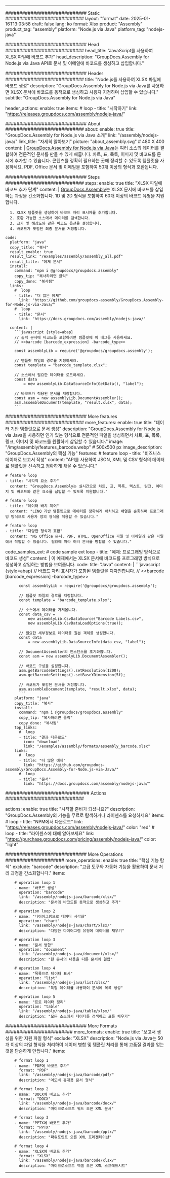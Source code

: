 



---
############################# Static ############################
layout: "format"
date:  2025-01-16T13:03:58
draft: false
lang: ko
format: Xlsx
product: "Assembly"
product_tag: "assembly"
platform: "Node.js via Java"
platform_tag: "nodejs-java"

############################# Head ############################
head_title: "JavaScript를 사용하여 XLSX 파일에 바코드 추가"
head_description: "GroupDocs.Assembly for Node.js via Java API로 문서 및 이메일에 바코드를 생성하고 삽입합니다."

############################# Header ############################
title: "Node.js를 사용하여 XLSX 파일에 바코드 생성" 
description: "GroupDocs.Assembly for Node.js via Java를 사용하면 XLSX 문서에 바코드를 동적으로 생성하고 사용자 지정하며 삽입할 수 있습니다."
subtitle: "GroupDocs.Assembly for Node.js via Java" 

header_actions:
  enable: true
  items:
    #  loop
    - title: "시작하기"
      link: "https://releases.groupdocs.com/assembly/nodejs-java/"
      
############################# About ############################
about:
    enable: true
    title: "GroupDocs.Assembly for Node.js via Java 소개"
    link: "/assembly/nodejs-java/"
    link_title: "자세히 알아보기"
    picture: "about_assembly.svg" # 480 X 400
    content: |
       [GroupDocs.Assembly for Node.js via Java](/assembly/nodejs-java/)는 여러 소스의 데이터를 결합하여 전문적인 문서를 만들 수 있게 해줍니다. 차트, 표, 목록, 이미지 및 바코드를 문서에 추가할 수 있습니다. 콘텐츠를 정확히 필요하는 곳에 정리할 수 있도록 템플릿을 사용하세요. PDF, Office 문서 및 이메일을 포함하여 50개 이상의 형식과 호환됩니다.

############################# Steps ############################
steps:
    enable: true
    title: "XLSX 파일에 바코드 추가 단계"
    content: |
      [GroupDocs.Assembly](/assembly/nodejs-java/)는 XLSX 문서에 바코드를 삽입하는 과정을 간소화합니다. 1D 및 2D 형식을 포함하여 60개 이상의 바코드 유형을 지원합니다.
      
      1. XLSX 템플릿을 생성하여 바코드 자리 표시자를 추가합니다.
      2. 호환 가능한 소스에서 데이터를 검색합니다.
      3. 크기 및 해상도와 같은 바코드 옵션을 설정합니다.
      4. 바코드가 포함된 최종 문서를 저장합니다.
   
    code:
      platform: "java"
      copy_title: "복사"
      result_enable: true
      result_link: "/examples/assembly/assembly_all.pdf"
      result_title: "예제 문서"
      install:
        command: "npm i @groupdocs/groupdocs.assembly"
        copy_tip: "복사하려면 클릭"
        copy_done: "복사됨"
      links:
        #  loop
        - title: "더 많은 예제"
          link: "https://github.com/groupdocs-assembly/GroupDocs.Assembly-for-Node.js-via-Java/"
        #  loop
        - title: "문서"
          link: "https://docs.groupdocs.com/assembly/nodejs-java/"
          
      content: |
        ```javascript {style=abap}
        // 출력 문서에 바코드를 포함하려면 템플릿에 이 태그를 사용하세요.
        // <<barcode [barcode_expression] -barcode_type>>
    
        const assemblyLib = require('@groupdocs/groupdocs.assembly');

        // 템플릿 파일의 경로를 지정하세요.
        const template = "barcode_template.xlsx";

        // 소스에서 필요한 데이터를 로드하세요.
        const data 
            = new assemblyLib.DataSourceInfo(GetData(), "label");

        // 바코드가 적용된 문서를 저장합니다.
        const asm = new assemblyLib.DocumentAssembler();
        asm.assembleDocument(template, "result.xlsx", data);
        ```           

############################# More features ############################
more_features:
  enable: true
  title: "데이터 기반 템플릿으로 문서 생성"
  description: "GroupDocs.Assembly for Node.js via Java을 사용하면 인기 있는 형식으로 전문적인 파일을 생성하면서 차트, 표, 목록, 링크, 이미지 및 바코드를 원활하게 삽입할 수 있습니다."
  image: "/img/assembly/features_barcode.webp" # 500x500 px
  image_description: "GroupDocs.Assembly의 핵심 기능"
  features:
    # feature loop
    - title: "비즈니스 데이터로 보고서 작성"
      content: "API를 사용하여 JSON, XML 및 CSV 형식의 데이터로 템플릿을 신속하고 정확하게 채울 수 있습니다."

    # feature loop
    - title: "시각적 요소 추가"
      content: "GroupDocs.Assembly는 실시간으로 차트, 표, 목록, 텍스트, 링크, 이미지 및 바코드와 같은 요소를 삽입할 수 있도록 지원합니다."

    # feature loop
    - title: "데이터 배치 제어"
      content: "LINQ 기반 템플릿으로 데이터를 정확하게 배치하고 배열을 순회하며 프로그래밍 방식으로 사용자 정의 형식을 적용할 수 있습니다."

    # feature loop
    - title: "다양한 형식과 호환"
      content: "MS Office 문서, PDF, HTML, OpenOffice 파일 및 이메일과 같은 파일에서 작업할 수 있습니다. 필요에 따라 여러 문서를 병합할 수 있습니다."
      
  code_samples_ext:
    # code sample ext loop
    - title: "예제: 프로그래밍 방식으로 바코드 생성"
      content: |
        이 예제에서는 XLSX 문서에 바코드를 프로그래밍 방식으로 생성하고 삽입하는 방법을 보여줍니다.
      code:
        title: "Java"
        content: |
          ```javascript {style=abap}
          // 바코드 자리 표시자가 포함된 템플릿을 디자인합니다.
          // <<barcode [barcode_expression] -barcode_type>>
          
          const assemblyLib = require('@groupdocs/groupdocs.assembly');

          // 템플릿 파일의 경로를 지정합니다.
          const template = "barcode_template.xlsx";

          // 소스에서 데이터를 가져옵니다.
          const data_csv =
              new assemblyLib.CsvDataSource("Barcode Labels.csv", 
              new assemblyLib.CsvDataLoadOptions(true));

          // 필요한 세부정보로 데이터를 원본 객체를 생성합니다.
          const data 
              = new assemblyLib.DataSourceInfo(data_csv, "label");

          // DocumentAssembler의 인스턴스를 초기화합니다.
          const asm = new assemblyLib.DocumentAssembler();

          // 바코드 구성을 설정합니다.
          asm.getBarcodeSettings().setResolution(1200);
          asm.getBarcodeSettings().setBaseYDimension(5f);

          // 바코드가 포함된 문서를 저장합니다.
          asm.assembleDocument(template, "result.xlsx", data);
          ```
        platform: "java"
        copy_title: "복사"
        install:
          command: "npm i @groupdocs/groupdocs.assembly"
          copy_tip: "복사하려면 클릭"
          copy_done: "복사됨"
        top_links:
          #  loop
          - title: "결과 다운로드"
            icon: "download"
            link: "/examples/assembly/formats/assembly_barcode.xlsx"
        links:
          #  loop
          - title: "더 많은 예제"
            link: "https://github.com/groupdocs-assembly/GroupDocs.Assembly-for-Node.js-via-Java/"
          #  loop
          - title: "문서"
            link: "https://docs.groupdocs.com/assembly/nodejs-java/"
            

            


############################## Actions ############################

actions:
  enable: true
  title: "시작할 준비가 되셨나요?"
  description: "GroupDocs.Assembly의 기능을 무료로 탐색하거나 라이센스를 요청하세요"
  items:
    #  loop
    - title: "NPM에서 다운로드"
      link: "https://releases.groupdocs.com/assembly/nodejs-java/"
      color: "red"
        #  loop
    - title: "라이센스에 대해 알아보세요"
      link: "https://purchase.groupdocs.com/pricing/assembly/nodejs-java/"
      color: "light"


############################# More Operations #####################
more_operations:
    enable: true
    title: "핵심 기능 탐색"
    exclude: "barcode"
    description: "고급 도구와 자동화 기능을 활용하여 문서 처리 과정을 간소화합니다."
    items: 
          
        # operation loop 1
        - name: "바코드 생성"
          operation: "barcode"
          link: "/assembly/nodejs-java/barcode/xlsx/"
          description: "문서에 바코드를 동적으로 생성하고 추가"

        # operation loop 2
        - name: "다이어그램으로 데이터 시각화"
          operation: "chart"
          link: "/assembly/nodejs-java/chart/xlsx/"
          description: "다양한 다이어그램 유형에 데이터를 채우기"

        # operation loop 3
        - name: "문서 병합"
          operation: "document"
          link: "/assembly/nodejs-java/document/xlsx/"
          description: "한 문서의 내용을 다른 문서에 결합"

        # operation loop 4
        - name: "목록으로 데이터 표시"
          operation: "list"
          link: "/assembly/nodejs-java/list/xlsx/"
          description: "특정 데이터를 사용하여 문서에 목록 생성"

        # operation loop 5
        - name: "표로 데이터 정리"
          operation: "table"
          link: "/assembly/nodejs-java/table/xlsx/"
          description: "모든 소스에서 데이터를 검색하고 표를 채우기"
         
          
############################# More Formats ########################
more_formats:
    enable: true
    title: "보고서 생성을 위한 지원 파일 형식"
    exclude: "XLSX"
    description: "Node.js via Java는 50개 이상의 파일 형식을 처리하여 데이터 병합 및 템플릿 처리를 통해 고품질 결과를 얻는 것을 단순하게 만듭니다."
    items: 
          
        # format loop 1
        - name: "PDF에 바코드 추가"
          format: "PDF"
          link: "/assembly/nodejs-java/barcode/pdf/"
          description: "어도비 휴대용 문서 형식"
          
        # format loop 2
        - name: "DOCX에 바코드 추가"
          format: "DOCX"
          link: "/assembly/nodejs-java/barcode/docx/"
          description: "마이크로소프트 워드 오픈 XML 문서"
          
        # format loop 3
        - name: "PPTX에 바코드 추가"
          format: "PPTX"
          link: "/assembly/nodejs-java/barcode/pptx/"
          description: "파워포인트 오픈 XML 프레젠테이션"
          
        # format loop 4
        - name: "XLSX에 바코드 추가"
          format: "XLSX"
          link: "/assembly/nodejs-java/barcode/xlsx/"
          description: "마이크로소프트 엑셀 오픈 XML 스프레드시트"


          

---